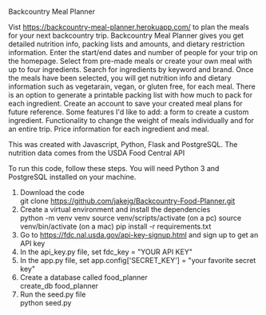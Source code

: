 Backcountry Meal Planner

Vist https://backcountry-meal-planner.herokuapp.com/ to plan the meals for your next backcountry trip.
Backcountry Meal Planner gives you get detailed nutrition info, packing lists and amounts, and dietary restriction information.
Enter the start/end dates and number of people for your trip on the homepage. Select from pre-made meals or create your own meal with up to four ingredients. Search for ingredients by keyword and brand. Once the meals have been selected, you will get nutrition info and dietary information such as vegetarain, vegan, or gluten free, for each meal. There is an option to generate a printable packing list with how much to pack for each ingredient. Create an account to save your created meal plans for future reference. Some features I'd like to add: a form to create a custom ingredient. Functionality to change the weight of meals individually and for an entire trip. Price information for each ingredient and meal.

This was created with Javascript, Python, Flask and PostgreSQL. The nutrition data comes from the USDA Food Central API

To run this code, follow these steps.
You will need Python 3 and PostgreSQL installed on your machine.
1. Download the code <br>
    git clone https://github.com/jakejg/Backcountry-Food-Planner.git 
2. Create a virtual environment and install the dependencies <br>
    python -m venv venv
    source venv/scripts/activate (on a pc) source venv/bin/activate (on a mac)
    pip install -r requirements.txt
3. Go to https://fdc.nal.usda.gov/api-key-signup.html and sign up to get an API key
4. In the api_key.py file, set fdc_key = "YOUR API KEY"
5. In the app.py file, set app.config['SECRET_KEY'] = "your favorite secret key"
6. Create a database called food_planner <br>
    create_db food_planner
7. Run the seed.py file <br>
    python seed.py



